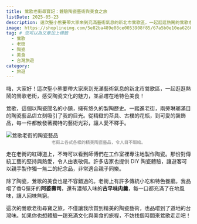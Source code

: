 ```yaml
---
title: 鶯歌老街尋寶記：體驗陶瓷藝術與美食之旅
listDate: 2025-05-23
description: 這次聖小熊要帶大家來到充滿藝術氣息的新北市鶯歌區，一起逛逛熱鬧的鶯歌老街，感受陶瓷文化的魅力，並品嚐在地特色美食！
image: https://shoplineimg.com/5e82ba489e08ce0053908f85/67a5b0e10ea626000dc6d800/800x.webp
tag: # 您可以為文章加上標籤
  - 鶯歌
  - 老街
  - 陶瓷
  - 美食
  - 台灣旅遊
category:
  - 旅遊
---
```


嗨，大家好！這次聖小熊要帶大家來到充滿藝術氣息的新北市鶯歌區，一起逛逛熱鬧的鶯歌老街，感受陶瓷文化的魅力，並品嚐在地特色美食！

鶯歌，這個以陶瓷聞名的小鎮，擁有悠久的製陶歷史。一踏進老街，兩旁琳瑯滿目的陶瓷藝品店立刻吸引了我的目光。從精緻的茶具、古樸的花瓶，到可愛的裝飾品，每一件都散發著獨特的藝術光彩，讓人愛不釋手。

![鶯歌老街的陶瓷藝品](https://shoplineimg.com/5e82ba489e08ce0053908f85/67a5b0e10ea626000dc6d800/800x.webp)
<small style="display: block; text-align: center; color: #777;">老街上各式各樣的精美陶瓷藝品，令人目不暇給。</small>

走在老街的紅磚道上，不時可以看到師傅們在工作室裡專注地製作陶瓷。那份對傳統工藝的堅持與熱愛，令人由衷敬佩。許多店家也提供 DIY 陶瓷體驗，讓遊客可以親手製作獨一無二的紀念品，非常適合親子同樂。

除了陶瓷，鶯歌的美食也是不容錯過的。老街上有許多傳統小吃和特色餐廳。我品嚐了香Q彈牙的**阿婆壽司**，還有濃郁入味的**古早味肉羹**，每一口都充滿了在地風味，讓人回味無窮。

這次的鶯歌老街尋寶之旅，不僅讓我欣賞到精美的陶瓷藝術，也品嚐到了道地的台灣味。如果你也想體驗一趟充滿文化與美食的旅程，不妨找個時間來鶯歌走走吧！
